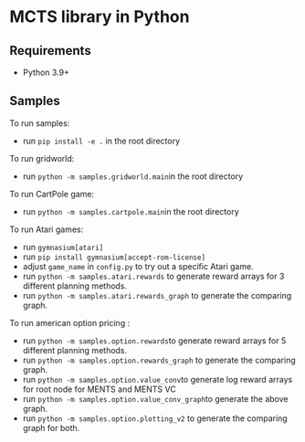 # MCTS library in Python

## Requirements

- Python 3.9+

## Samples

To run samples:
- run `pip install -e .` in the root directory
<!-- - run `python main.py` in the sample directory -->

To run gridworld:

- run `python -m samples.gridworld.main`in the root directory

To run CartPole game: 
- run `python -m samples.cartpole.main`in the root directory

To run Atari games: 
- run `gymnasium[atari]`
- run `pip install gymnasium[accept-rom-license]`
- adjust `game_name` in `config.py` to try out a specific Atari game.
- run `python -m samples.atari.rewards` to generate reward arrays for 3 different planning methods.
- run `python -m samples.atari.rewards_graph` to generate the comparing graph.

To run american option pricing : 
- run `python -m samples.option.rewards`to generate reward arrays for 5 different planning methods.
- run `python -m samples.option.rewards_graph` to generate the comparing graph.
- run `python -m samples.option.value_conv`to generate log reward arrays for root node for MENTS and MENTS VC
- run `python -m samples.option.value_conv_graph`to generate the above graph.
- run `python -m samples.option.plotting_v2` to generate the comparing graph for both. 
```